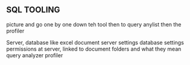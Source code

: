 ## SQL TOOLING ##


picture and go one by one down teh tool
then to query anylist
then the profiler


Server, database like excel document
server settings
database settings
permissions at server, linked to document
folders and what they mean
query analyzer
profiler